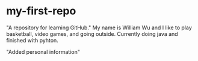 # my-first-repo
"A repository for learning GitHub."
My name is William Wu and I like to play basketball, video games, and going outside. Currently doing java and finished with pyhton. 





















"Added personal information"
